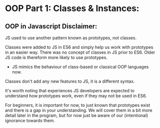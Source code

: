# OOP Part 1: Classes & Instances:


## OOP in Javascript Disclaimer:

  JS used to use another pattern known as prototypes, not classes.

  Classes were added to JS in ES6 and simply help us work with prototypes in an easier way.
  There was no concept of classes in JS prior to ES6. Older JS code is thereform more likely to use prototypes.

  * JS mimics the behaviour of class-based or classical OOP languages now.


  Classes don't add any new features to JS, it is a different syntax.

  It's worth noting that experiences JS developers are expected to understand how prototypes work, even if they may not be used in ES6.

  For beginners, it is important for now, to just known that prototypes exist and there is a gap in your understanding. We will cover them in a bit more detail later in the program, but for now just be aware of our (intentional) ignorance towards them.
